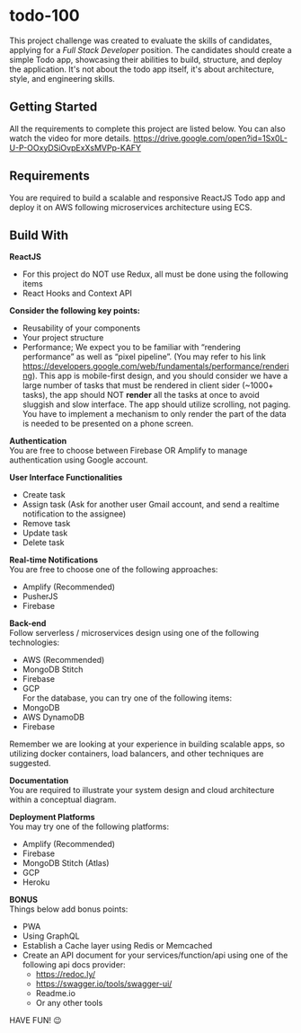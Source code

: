 # todo-100

This project challenge was created to evaluate the skills of candidates, applying for a *Full Stack Developer* position.
The candidates should create a simple Todo app, showcasing their abilities to build, structure, and deploy the application. It's not about the todo app itself, it's about architecture, style, and engineering skills. 

## Getting Started

All the requirements to complete this project are listed below. You can also watch the video for more details.
https://drive.google.com/open?id=1Sx0L-U-P-OOxyDSiOvpExXsMVPp-KAFY

## Requirements

You are required to build a scalable and responsive ReactJS Todo app and deploy it on AWS following microservices architecture using ECS.

## Build With

**ReactJS**
* For this project do NOT use Redux, all must be done using the following items
* React Hooks and Context API

**Consider the following key points:**
* Reusability of your components
* Your project structure
* Performance; We expect you to be familiar with “rendering performance” as well as “pixel pipeline”. (You may refer to his link https://developers.google.com/web/fundamentals/performance/rendering). This app is mobile-first design, and you should consider we have a large number of tasks that must be rendered in client sider (~1000+ tasks), the app should NOT **render** all the tasks at once to avoid sluggish and slow interface. The app should utilize scrolling, not paging. You have to implement a mechanism to only render the part of the data is needed to be presented on a phone screen.

**Authentication**\
You are free to choose between Firebase OR Amplify to manage authentication using Google account.

**User Interface Functionalities**
* Create task
* Assign task (Ask for another user Gmail account, and send a realtime notification to the assignee)
* Remove task
* Update task
* Delete task

**Real-time Notifications**\
You are free to choose one of the following approaches:
* Amplify (Recommended)
* PusherJS
* Firebase

**Back-end**\
Follow serverless / microservices design using one of the following technologies:
* AWS (Recommended)
* MongoDB Stitch
* Firebase
* GCP\
For the database, you can try one of the following items: 
* MongoDB
* AWS DynamoDB
* Firebase

Remember we are looking at your experience in building scalable apps, so utilizing docker containers, load balancers, and other techniques are suggested.

**Documentation**\
You are required to illustrate your system design and cloud architecture within a conceptual diagram.

**Deployment Platforms**\
You may try one of the following platforms:
* Amplify (Recommended)
* Firebase
* MongoDB Stitch (Atlas)
* GCP
* Heroku

**BONUS**\
Things below add bonus points:
* PWA
* Using GraphQL
* Establish a Cache layer using Redis or Memcached
* Create an API document for your services/function/api using one of the following api docs provider:
  * https://redoc.ly/
  * https://swagger.io/tools/swagger-ui/
  * Readme.io
  * Or any other tools

HAVE FUN! 😉









